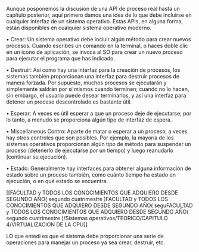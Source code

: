 Aunque posponemos la discusión de una API de proceso real hasta un capítulo posterior, aquí primero damos una idea de lo que debe incluirse en cualquier interfaz de un sistema operativo. Estas APIs, en alguna forma, están disponibles en cualquier sistema operativo moderno.

• Crear: Un sistema operativo debe incluir algún método para crear nuevos procesos. Cuando escribes un comando en la terminal, o haces doble clic en un ícono de aplicación, se invoca al SO para crear un nuevo proceso para ejecutar el programa que has indicado.

• Destruir: Así como hay una interfaz para la creación de procesos, los sistemas también proporcionan una interfaz para destruir procesos de manera forzada. Por supuesto, muchos procesos se ejecutarán y simplemente saldrán por sí mismos cuando terminen; cuando no lo hacen, sin embargo, el usuario puede desear terminarlos, y así una interfaz para detener un proceso descontrolado es bastante útil.

• Esperar: A veces es útil esperar a que un proceso deje de ejecutarse; por lo tanto, a menudo se proporciona algún tipo de interfaz de espera.

•  Miscellaneous Contro: Aparte de matar o esperar a un proceso, a veces hay otros controles que son posibles. Por ejemplo, la mayoría de los sistemas operativos proporcionan algún tipo de método para suspender un proceso (detenerlo de ejecutarse por un tiempo) y luego reanudarlo (continuar su ejecución).

• Estado: Generalmente hay interfaces para obtener alguna información de estado sobre un proceso también, como cuánto tiempo ha estado en ejecución, o en qué estado se encuentra.

[[FACULTAD y TODOS LOS CONOCIMIENTOS QUE ADQUIERO DESDE SEGUNDO AÑO( segundo cuatrimestre )FACULTAD y TODOS LOS CONOCIMIENTOS QUE ADQUIERO DESDE SEGUNDO AÑO( seguFACULTAD y TODOS LOS CONOCIMIENTOS QUE ADQUIERO DESDE SEGUNDO AÑO( segundo cuatrimestre )/Sistemas operativos/TEORICO/CAPITULO 4/VIRTUALIZACION DE LA CPU]]

LO que entedi es que  el sistema debe proporcionar una serie de operaciones para manejar un proceso ya sea crear, destruir, etc.